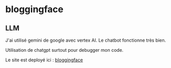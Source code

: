 # bloggingface


## LLM
J'ai utilisé gemini de google avec vertex AI.
Le chatbot fonctionne très bien.

Utilisation de chatgpt surtout pour debugger mon code.

Le site est deployé ici : [bloggingface](https://bloggingface.onrender.com/)